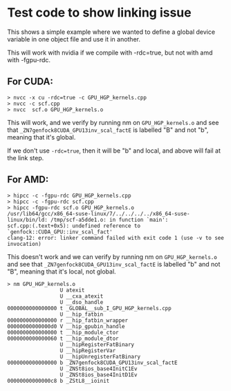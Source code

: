 # Test code to show linking issue

This shows a simple example where we wanted to define a global device
variable in one object file and use it in another.

This will work with nvidia if we compile with -rdc=true,
but not with amd with -fgpu-rdc.

## For CUDA:

```
> nvcc -x cu -rdc=true -c GPU_HGP_kernels.cpp
> nvcc -c scf.cpp
> nvcc  scf.o GPU_HGP_kernels.o
```

This will work, and we verify by running nm on `GPU_HGP_kernels.o` and see that
`_ZN7genfock8CUDA_GPU13inv_scal_factE` is labelled "B" and not "b", meaning that
it's global.

If we don't use `-rdc=true`, then it will be "b" and local, and above will fail
at the link step.


## For AMD:

```
> hipcc -c -fgpu-rdc GPU_HGP_kernels.cpp
> hipcc -c -fgpu-rdc scf.cpp
> hipcc -fgpu-rdc scf.o GPU_HGP_kernels.o
/usr/lib64/gcc/x86_64-suse-linux/7/../../../../x86_64-suse-linux/bin/ld: /tmp/scf-a5dde1.o: in function `main':
scf.cpp:(.text+0x5): undefined reference to `genfock::CUDA_GPU::inv_scal_fact'
clang-12: error: linker command failed with exit code 1 (use -v to see invocation)
```

This doesn't work and we can verify by running nm on `GPU_HGP_kernels.o` and see that
`_ZN7genfock8CUDA_GPU13inv_scal_factE` is labelled "b" and not "B", meaning that
it's local, not global.

```
> nm GPU_HGP_kernels.o
                 U atexit
                 U __cxa_atexit
                 U __dso_handle
0000000000000000 t _GLOBAL__sub_I_GPU_HGP_kernels.cpp
                 U __hip_fatbin
0000000000000000 r __hip_fatbin_wrapper
00000000000000d0 V __hip_gpubin_handle
0000000000000000 t __hip_module_ctor
0000000000000060 t __hip_module_dtor
                 U __hipRegisterFatBinary
                 U __hipRegisterVar
                 U __hipUnregisterFatBinary
0000000000000000 b _ZN7genfock8CUDA_GPU13inv_scal_factE
                 U _ZNSt8ios_base4InitC1Ev
                 U _ZNSt8ios_base4InitD1Ev
00000000000000c8 b _ZStL8__ioinit
```